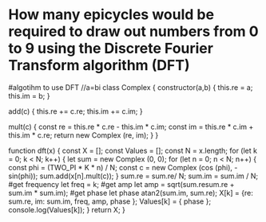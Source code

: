 # How many epicycles would be required to draw out numbers from 0 to 9 using the Discrete Fourier Transform algorithm (DFT)


#algotihm to use DFT
//a=bi
class Complex {
  constructor(a,b) {
    this.re = a; 
    this.im = b;
    }

add(c) {
  this.re += c.re;
  this.im += c.im;
  }

mult(c) {
  const re = this.re * c.re - this.im * c.im;
  const im = this.re * c.im + this.im * c.re;
  return new Complex (re, im);
  }
}

function dft(x) {
  const X = [];
  const Values = [];
  const N = x.length;
  for (let k = 0; k < N; k++) {
    let sum = new Complex (0, 0);
    for (let n = 0; n < N; n++) {
        const phi = (TWO_PI * K * n) / N;
        const c = new Complex (cos (phi), -sin(phi));
        sum.add(x[n].mult(c));
    }
    sum.re = sum.re/ N;
    sum.im = sum.im / N;
    #get frequency
    let freq = k;
    #get amp
    let amp = sqrt(sum.resum.re + sum.im * sum.im);
    #get phase
    let phase atan2(sum.im, sum.re);
    X[k] = {re: sum.re, im: sum.im, freq, amp, phase };
    Values[k] = { phase };  
    console.log(Values[k]);
  }
  return X;
}

        
